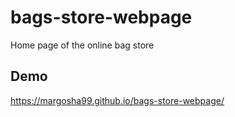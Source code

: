 # bags-store-webpage
Home page of the online bag store

## Demo
https://margosha99.github.io/bags-store-webpage/

